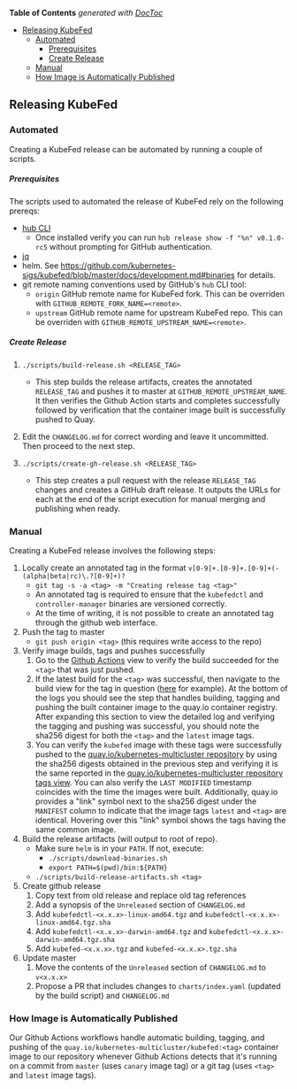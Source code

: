 <!-- START doctoc generated TOC please keep comment here to allow auto update -->
<!-- DON'T EDIT THIS SECTION, INSTEAD RE-RUN doctoc TO UPDATE -->
**Table of Contents**  *generated with [DocToc](https://github.com/thlorenz/doctoc)*

- [Releasing KubeFed](#releasing-kubefed)
  - [Automated](#automated)
      - [Prerequisites](#prerequisites)
      - [Create Release](#create-release)
  - [Manual](#manual)
  - [How Image is Automatically Published](#how-image-is-automatically-published)

<!-- END doctoc generated TOC please keep comment here to allow auto update -->

## Releasing KubeFed

### Automated

Creating a KubeFed release can be automated by running a couple of scripts.

##### Prerequisites

The scripts used to automated the release of KubeFed rely on the following
prereqs:

- [hub CLI](https://github.com/github/hub#installation)
    - Once installed verify you can run `hub release show -f "%n" v0.1.0-rc5`
      without prompting for GitHub authentication.
- [jq](https://stedolan.github.io/jq/)
- helm. See
  https://github.com/kubernetes-sigs/kubefed/blob/master/docs/development.md#binaries
  for details.
- git remote naming conventions used by GitHub's `hub` CLI tool:
    - `origin` GitHub remote name for KubeFed fork. This can be overriden with
      `GITHUB_REMOTE_FORK_NAME=<remote>`.
    - `upstream` GitHub remote name for upstream KubeFed repo. This can be
      overriden with `GITHUB_REMOTE_UPSTREAM_NAME=<remote>`.

##### Create Release

1. `./scripts/build-release.sh <RELEASE_TAG>`

    - This step builds the release artifacts, creates the annotated
      `RELEASE_TAG` and pushes it to master at `GITHUB_REMOTE_UPSTREAM_NAME`.
      It then verifies the Github Action starts and completes successfully
      followed by verification that the container image built is successfully
      pushed to Quay.

2. Edit the `CHANGELOG.md` for correct wording and leave it uncommitted. Then proceed to the next
   step.
3. `./scripts/create-gh-release.sh <RELEASE_TAG>`
    - This step creates a pull request with the release `RELEASE_TAG` changes
      and creates a GitHub draft release. It outputs the URLs for each at the
      end of the script execution for manual merging and publishing when ready.

### Manual

Creating a KubeFed release involves the following steps:

1. Locally create an annotated tag in the format `v[0-9]+.[0-9]+.[0-9]+(-(alpha|beta|rc)\.?[0-9]+)?`
   - `git tag -s -a <tag> -m "Creating release tag <tag>"`
   - An annotated tag is required to ensure that the `kubefedctl` and
     `controller-manager` binaries are versioned correctly.
   - At the time of writing, it is not possible to create an
     annotated tag through the github web interface.
2. Push the tag to master
   - `git push origin <tag>` (this requires write access to the repo)
3. Verify image builds, tags and pushes successfully
   1. Go to the [Github Actions](https://github.com/kubernetes-sigs/kubefed/actions)
      view to verify the build succeeded for the `<tag>` that was just pushed.
   2. If the latest build for the `<tag>` was successful, then navigate to the
      build view for the tag in question
      ([here](https://github.com/kubernetes-sigs/kubefed/runs/2782637960)
      for example). At the bottom of the logs you should see the
      step that handles building, tagging and pushing the built container image to
      the quay.io container registry. After expanding this section to view the
      detailed log and verifying the tagging and pushing was successful, you
      should note the sha256 digest for both the
      `<tag>` and the `latest` image tags.
   3. You can verify the `kubefed` image with these tags were successfully
      pushed to the [quay.io/kubernetes-multicluster
      repository](https://quay.io/repository/kubernetes-multicluster/kubefed)
      by using the sha256 digests obtained in the previous step and verifying
      it is the same reported in the [quay.io/kubernetes-multicluster
      repository tags
      view](https://quay.io/repository/kubernetes-multicluster/kubefed?tab=tags).
      You can also verify the `LAST MODIFIED` timestamp coincides with the time
      the images were built. Additionally, quay.io provides a "link" symbol
      next to the sha256 digest under the `MANIFEST` column to indicate that
      the image tags `latest` and `<tag>` are identical. Hovering over this
      "link" symbol shows the tags having the same common image.
4. Build the release artifacts (will output to root of repo).
   - Make sure `helm` is in your `PATH`. If not, execute:
     - `./scripts/download-binaries.sh`
     - `export PATH=$(pwd)/bin:${PATH}`
   - `./scripts/build-release-artifacts.sh <tag>`
5. Create github release
   1. Copy text from old release and replace old tag references
   2. Add a synopsis of the `Unreleased` section of `CHANGELOG.md`
   3. Add `kubefedctl-<x.x.x>-linux-amd64.tgz` and `kubefedctl-<x.x.x>-linux-amd64.tgz.sha`
   4. Add `kubefedctl-<x.x.x>-darwin-amd64.tgz` and `kubefedctl-<x.x.x>-darwin-amd64.tgz.sha`
   5. Add `kubefed-<x.x.x>.tgz` and `kubefed-<x.x.x>.tgz.sha`
6. Update master
   1. Move the contents of the `Unreleased` section of `CHANGELOG.md` to `v<x.x.x>`
   2. Propose a PR that includes changes to `charts/index.yaml`
      (updated by the build script) and `CHANGELOG.md`

### How Image is Automatically Published

Our Github Actions workflows handle automatic building, tagging, and pushing of the
`quay.io/kubernetes-multicluster/kubefed:<tag>` container image to our
repository whenever Github Actions detects that it's running on a commit from `master`
(uses `canary` image tag) or a git tag (uses `<tag>` and `latest` image tags).
